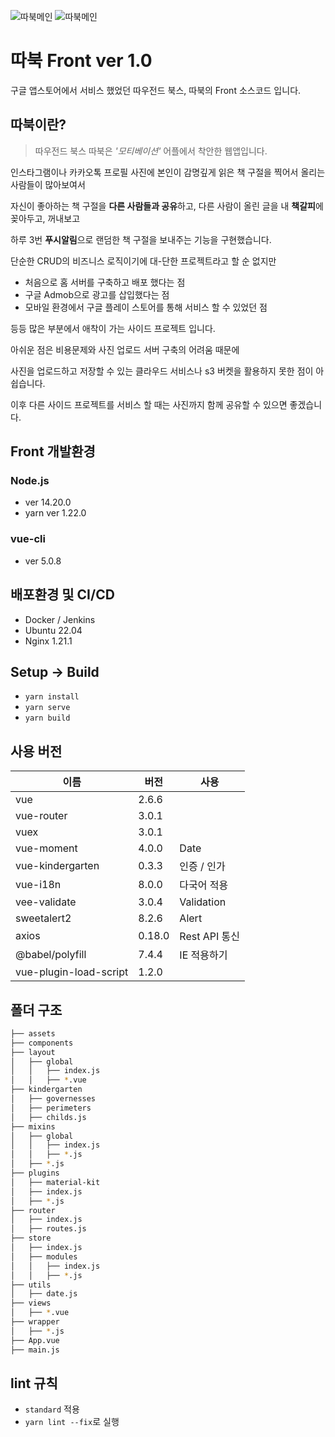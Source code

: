 ![따북메인](./src/assets/img/readme/001.png)
![따북메인](./src/assets/img/readme/002.png)


# 따북 Front ver 1.0

구글 앱스토어에서 서비스 했었던 따우전드 북스, 따북의 Front 소스코드 입니다.

## 따북이란?
> 따우전드 북스 따북은 *'모티베이션'* 어플에서 착안한 웹앱입니다.

인스타그램이나 카카오톡 프로필 사진에 본인이 감명깊게 읽은 책 구절을 찍어서 올리는 사람들이 많아보여서

자신이 좋아하는 책 구절을 **다른 사람들과 공유**하고, 다른 사람이 올린 글을 내 **책갈피**에 꽂아두고, 꺼내보고

하루 3번 **푸시알림**으로 랜덤한 책 구절을 보내주는 기능을 구현했습니다.

단순한 CRUD의 비즈니스 로직이기에 대-단한 프로젝트라고 할 순 없지만

- 처음으로 홈 서버를 구축하고 배포 했다는 점
- 구글 Admob으로 광고를 삽입했다는 점
- 모바일 환경에서 구글 플레이 스토어를 통해 서비스 할 수 있었던 점

등등 많은 부분에서 애착이 가는 사이드 프로젝트 입니다.

아쉬운 점은 비용문제와 사진 업로드 서버 구축의 어려움 때문에

사진을 업로드하고 저장할 수 있는 클라우드 서비스나 s3 버켓을 활용하지 못한 점이 아쉽습니다.

이후 다른 사이드 프로젝트를 서비스 할 때는 사진까지 함께 공유할 수 있으면 좋겠습니다.

## Front 개발환경

### Node.js
- ver 14.20.0
- yarn ver 1.22.0

### vue-cli
- ver 5.0.8

## 배포환경 및 CI/CD
- Docker / Jenkins
- Ubuntu 22.04
- Nginx 1.21.1 

## Setup -> Build

- ```yarn install``` 
- ```yarn serve``` 
- ```yarn build```

## 사용 버전

| 이름                               | 버전          | 사용                         |
| ---------------------------------- | ------------- | ---------------------------- |
| vue                                | 2.6.6         |                              |
| vue-router                         | 3.0.1         |                              |
| vuex                               | 3.0.1         |                              |
| vue-moment                         | 4.0.0         | Date                         |
| vue-kindergarten                   | 0.3.3         | 인증 / 인가                    |
| vue-i18n                           | 8.0.0         | 다국어 적용                  |
| vee-validate                       | 3.0.4         | Validation              |
| sweetalert2                        | 8.2.6         | Alert                        |
| axios                              | 0.18.0        | Rest API 통신                |
| @babel/polyfill                    | 7.4.4         | IE 적용하기                  |
| vue-plugin-load-script             | 1.2.0         |                              |

## 폴더 구조

```bash
├── assets
├── components
├── layout
│   ├── global
│   │   ├── index.js
│   │   ├── *.vue
├── kindergarten
│   ├── governesses
│   ├── perimeters
│   ├── childs.js
├── mixins
│   ├── global
│   │   ├── index.js
│   │   ├── *.js
│   ├── *.js
├── plugins
│   ├── material-kit
│   ├── index.js
│   ├── *.js
├── router
│   ├── index.js
│   ├── routes.js
├── store
│   ├── index.js
│   ├── modules
│   │   ├── index.js
│   │   ├── *.js
├── utils
│   ├── date.js
├── views
│   ├── *.vue
├── wrapper
│   ├── *.js
├── App.vue
├── main.js
```

## lint 규칙

- `standard` 적용
- ```yarn lint --fix```로 실행
